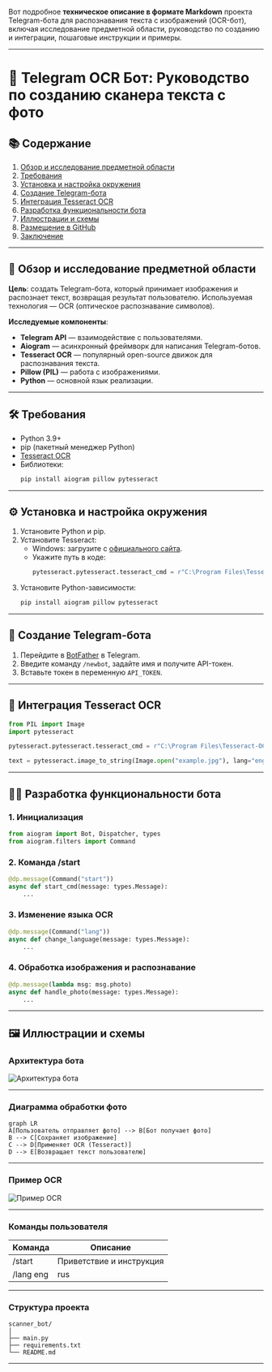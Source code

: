 Вот подробное **техническое описание в формате Markdown** проекта Telegram-бота для распознавания текста с изображений (OCR-бот), включая исследование предметной области, руководство по созданию и интеграции, пошаговые инструкции и примеры.

---

# 🧠 Telegram OCR Бот: Руководство по созданию сканера текста с фото

## 📚 Содержание
1. [Обзор и исследование предметной области](#обзор)
2. [Требования](#требования)
3. [Установка и настройка окружения](#установка)
4. [Создание Telegram-бота](#создание-бота)
5. [Интеграция Tesseract OCR](#интеграция-ocr)
6. [Разработка функциональности бота](#разработка)
7. [Иллюстрации и схемы](#иллюстрации)
8. [Размещение в GitHub](#размещение)
9. [Заключение](#заключение)

---

## 🧪 Обзор и исследование предметной области <a name="обзор"></a>

**Цель**: создать Telegram-бота, который принимает изображения и распознает текст, возвращая результат пользователю. Используемая технология — OCR (оптическое распознавание символов).

**Исследуемые компоненты**:
- **Telegram API** — взаимодействие с пользователями.
- **Aiogram** — асинхронный фреймворк для написания Telegram-ботов.
- **Tesseract OCR** — популярный open-source движок для распознавания текста.
- **Pillow (PIL)** — работа с изображениями.
- **Python** — основной язык реализации.

---

## 🛠️ Требования <a name="требования"></a>

- Python 3.9+
- pip (пакетный менеджер Python)
- [Tesseract OCR](https://github.com/tesseract-ocr/tesseract)
- Библиотеки:
  ```bash
  pip install aiogram pillow pytesseract
  ```

---

## ⚙️ Установка и настройка окружения <a name="установка"></a>

1. Установите Python и pip.
2. Установите Tesseract:
   - Windows: загрузите с [официального сайта](https://github.com/tesseract-ocr/tesseract).
   - Укажите путь в коде:
     ```python
     pytesseract.pytesseract.tesseract_cmd = r"C:\Program Files\Tesseract-OCR\tesseract.exe"
     ```
3. Установите Python-зависимости:
   ```bash
   pip install aiogram pillow pytesseract
   ```

---

## 🤖 Создание Telegram-бота <a name="создание-бота"></a>

1. Перейдите в [BotFather](https://t.me/BotFather) в Telegram.
2. Введите команду `/newbot`, задайте имя и получите API-токен.
3. Вставьте токен в переменную `API_TOKEN`.

---

## 🧩 Интеграция Tesseract OCR <a name="интеграция-ocr"></a>

```python
from PIL import Image
import pytesseract

pytesseract.pytesseract.tesseract_cmd = r"C:\Program Files\Tesseract-OCR\tesseract.exe"

text = pytesseract.image_to_string(Image.open("example.jpg"), lang="eng")
```

---

## 👨‍💻 Разработка функциональности бота <a name="разработка"></a>

### 1. Инициализация

```python
from aiogram import Bot, Dispatcher, types
from aiogram.filters import Command
```

### 2. Команда /start

```python
@dp.message(Command("start"))
async def start_cmd(message: types.Message):
    ...
```

### 3. Изменение языка OCR

```python
@dp.message(Command("lang"))
async def change_language(message: types.Message):
    ...
```

### 4. Обработка изображения и распознавание

```python
@dp.message(lambda msg: msg.photo)
async def handle_photo(message: types.Message):
    ...
```

---

## 🖼️ Иллюстрации и схемы <a name="иллюстрации"></a>

### Архитектура бота

![Архитектура бота](https://i.imgur.com/YgO8Z7B.png)

---

### Диаграмма обработки фото

```mermaid
graph LR
A[Пользователь отправляет фото] --> B[Бот получает фото]
B --> C[Сохраняет изображение]
C --> D[Применяет OCR (Tesseract)]
D --> E[Возвращает текст пользователю]
```

---

### Пример OCR

![Пример OCR](https://i.imgur.com/x6xROhb.png)

---

### Команды пользователя

| Команда        | Описание                      |
|----------------|-------------------------------|
| /start         | Приветствие и инструкция      |
| /lang eng|rus | Сменить язык распознавания   |

---

### Структура проекта

```
scanner_bot/
│
├── main.py
├── requirements.txt
└── README.md
```

---


